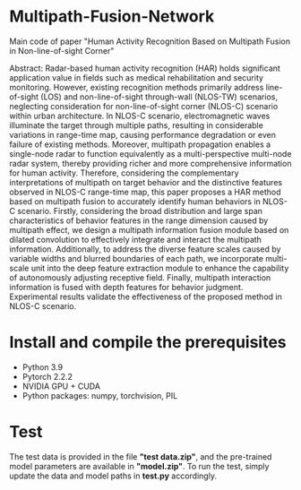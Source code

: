 # Multipath-Fusion-Network
Main code of paper "Human Activity Recognition Based on Multipath Fusion in Non-line-of-sight Corner"

Abstract:
Radar-based human activity recognition (HAR) holds significant application value in fields such as medical rehabilitation and security monitoring. However, existing recognition methods primarily address line-of-sight (LOS) and non-line-of-sight through-wall (NLOS-TW) scenarios, neglecting consideration for non-line-of-sight corner (NLOS-C) scenario within urban architecture. In NLOS-C scenario, electromagnetic waves illuminate the target through multiple paths, resulting in considerable variations in range-time map, causing performance degradation or even failure of existing methods. Moreover, multipath propagation enables a single-node radar to function equivalently as a multi-perspective multi-node radar system, thereby providing richer and more comprehensive information for human activity. Therefore, considering the complementary interpretations of multipath on target behavior and the distinctive features observed in NLOS-C range-time map, this paper proposes a HAR method based on multipath fusion to accurately identify human behaviors in NLOS-C scenario. Firstly, considering the broad distribution and large span characteristics of behavior features in the range dimension caused by multipath effect, we design a multipath information fusion module based on dilated convolution to effectively integrate and interact the multipath information. Additionally, to address the diverse feature scales caused by variable widths and blurred boundaries of each path, we incorporate multi-scale unit into the deep feature extraction module to enhance the capability of autonomously adjusting receptive field. Finally, multipath interaction information is fused with depth features for behavior judgment. Experimental results validate the effectiveness of the proposed method in NLOS-C scenario.

# Install and compile the prerequisites
- Python 3.9
- Pytorch 2.2.2
- NVIDIA GPU + CUDA
- Python packages: numpy, torchvision, PIL

# Test
The test data is provided in the file **"test data.zip"**, and the pre-trained model parameters are available in **"model.zip"**. To run the test, simply update the data and model paths in **test.py** accordingly.

